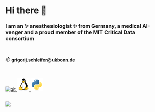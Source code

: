 # Hi there 👋

### I am an ✨ anesthesiologist ✨ from Germany, a medical AI-venger and a proud member of the MIT Critical Data consortium

<br>

📫 **grigorij.schleifer@ukbonn.de**

<!--![languages](https://github-readme-stats.vercel.app/api/top-langs/?username=grigorijschleifer&hide=scss&layout=compact&theme=tokyonight)-->
<br>
<p align="left"> <a href="https://git-scm.com/" target="_blank" rel="noreferrer"> <img src="https://www.vectorlogo.zone/logos/git-scm/git-scm-icon.svg" alt="git" width="40" height="40"/> </a> <a href="https://www.linux.org/" target="_blank" rel="noreferrer"> <img src="https://raw.githubusercontent.com/devicons/devicon/master/icons/linux/linux-original.svg" alt="linux" width="40" height="40"/> </a>  <a href="https://www.python.org" target="_blank" rel="noreferrer"> <img src="https://raw.githubusercontent.com/devicons/devicon/master/icons/python/python-original.svg" alt="python" width="40" height="40"/> </a> </p>

<br>
<div class="inline-block">
 <img src="https://www.codewars.com/users/GrigorijSchleifer/badges/large">
</div>

